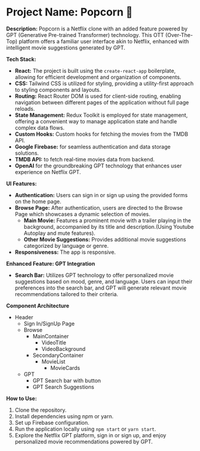 # Project Name: Popcorn 🍿

**Description:**
Popcorn is a Netflix clone with an added feature powered by GPT (Generative Pre-trained Transformer) technology. This OTT (Over-The-Top) platform offers a familiar user interface akin to Netflix, enhanced with intelligent movie suggestions generated by GPT. 

**Tech Stack:**

- **React:** The project is built using the `create-react-app` boilerplate, allowing for efficient development and organization of components.
- **CSS:** Tailwind CSS is utilized for styling, providing a utility-first approach to styling components and layouts.
- **Routing:** React Router DOM is used for client-side routing, enabling navigation between different pages of the application without full page reloads.
- **State Management:** Redux Toolkit is employed for state management, offering a convenient way to manage application state and handle complex data flows.
- **Custom Hooks:** Custom hooks for fetching the movies from the TMDB API.
- **Google Firebase:** for seamless authentication and data storage solutions.
- **TMDB API:** to fetch real-time movies data from backend.
- **OpenAI** for the groundbreaking GPT technology that enhances user experience on Netflix GPT.

**UI Features:**
- **Authentication:** Users can sign in or sign up using the provided forms on the home page.
- **Browse Page:** After authentication, users are directed to the Browse Page which showcases a dynamic selection of movies.
    - **Main Movie:** Features a prominent movie with a trailer playing in the background, accompanied by its title and description.(Using Youtube Autoplay and mute features).
    - **Other Movie Suggestions:** Provides additional movie suggestions categorized by language or genre.
- **Responsiveness:** The app is responsive. 

**Enhanced Feature: GPT Integration**
- **Search Bar:** Utilizes GPT technology to offer personalized movie suggestions based on mood, genre, and language. Users can input their preferences into the search bar, and GPT will generate relevant movie recommendations tailored to their criteria.


**Component Architecture**
- Header
    - Sign In/SignUp Page
    - Browse
        - MainContainer
            - VideoTitle
            - VideoBackground
        - SecondaryContainer
            - MovieList
                - MovieCards
    - GPT
        - GPT Search bar with button
        - GPT Search Suggestions


**How to Use:**
1. Clone the repository.
2. Install dependencies using npm or yarn.
3. Set up Firebase configuration.
4. Run the application locally using `npm start` or `yarn start`.
5. Explore the Netflix GPT platform, sign in or sign up, and enjoy personalized movie recommendations powered by GPT.



